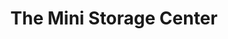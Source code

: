 ---
title: "The Mini Storage Center"
url: /charlotte/the-mini-storage-center/
shop: storage rental
---